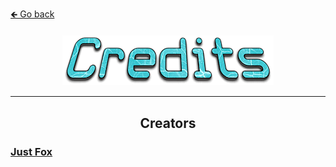 <a href="../../">🡸 Go back</a>

<h4 id="main" align="center">
    <img src="images/Credits.png" alt="main" align="center">
</h4>

___

<strong>
<h2 align="center">
    Creators 
    <h3><a href="https://github.com/JustFoxx">Just Fox</a></h3>
</h2>
<strong>
